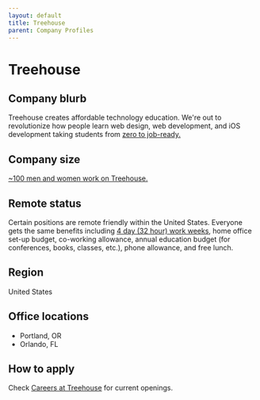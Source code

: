 ```yaml
---
layout: default
title: Treehouse
parent: Company Profiles
---
```


# Treehouse

## Company blurb

Treehouse creates affordable technology education. We're out to revolutionize how people learn web design, web development, and iOS development taking students from [zero to job-ready.](https://teamtreehouse.com/stories)

## Company size

[~100 men and women work on Treehouse.](https://teamtreehouse.com/about)

## Remote status

Certain positions are remote friendly within the United States. Everyone gets the same benefits including [4 day (32 hour) work weeks](http://www.theatlantic.com/video/index/396527/case-32-hour-workweek/), home office set-up budget, co-working allowance, annual education budget (for conferences, books, classes, etc.), phone allowance, and free lunch.

## Region

United States

## Office locations

* Portland, OR
* Orlando, FL

## How to apply

Check [Careers at Treehouse](https://teamtreehouse.com/jobs) for current openings.
